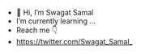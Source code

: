 - 👋 Hi, I’m Swagat Samal
- I’m currently learning ...
- Reach me 👇
- [https://twitter.com/Swagat_Samal_ ](url)

<!---
Swagat-Samal/Swagat-Samal is a ✨ special ✨ repository because its `README.md` (this file) appears on your GitHub profile.
You can click the Preview link to take a look at your changes.
--->
